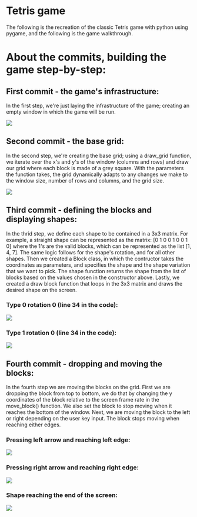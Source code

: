 # Tetris game 

The following is the recreation of the classic Tetris game with python using pygame, and the following is the game walkthrough.

# About the commits, building the game step-by-step:

## First commit - the game's infrastructure:

In the first step, we're just laying the infrastructure of the game; creating an empty window in which the game will be run.

![](images/first_commit.png)

## Second commit - the base grid:

In the second step, we're creating the base grid; using a draw_grid function, we iterate over the x's and y's of the window (columns and rows) and draw our grid where each block is made of a grey square. With the parameters the function takes, the grid dynamically adapts to any changes we make to the window size, number of rows and columns, and the grid size.

![](images/second_commit.png)

## Third commit - defining the blocks and displaying shapes:

In the thrid step, we define each shape to be contained in a 3x3 matrix. For example, a straight shape can be represented as the matrix:
[0 1 0 0 1 0 0 1 0]
where the 1's are the valid blocks, which can be represented as the list [1, 4, 7]. The same logic follows for the shape's rotation, and for all other shapes.
Then we created a Block class, in which the contructor takes the coordinates as parameters, and specifies the shape and the shape variation that we want to pick. The shape function returns the shape from the list of blocks based on the values chosen in the constructor above.
Lastly, we created a draw block function that loops in the 3x3 matrix and draws the desired shape on the screen.

### Type 0 rotation 0 (line 34 in the code):
![](images/third_commit_drawing_shape_1.png)

### Type 1 rotation 0 (line 34 in the code):
![](images/third_commit_drawing_shape_2.png)

## Fourth commit - dropping and moving the blocks:

In the fourth step we are moving the blocks on the grid. First we are dropping the block from top to bottom, we do that by changing the y coordinates of the block relative to the screen frame rate in the move_block() function. We also set the block to stop moving when it reaches the bottom of the window. Next, we are moving the block to the left or right depending on the user key input. The block stops moving when reaching either edges.

### Pressing left arrow and reaching left edge:
![](images/fourth_commit_left_edge.png)

### Pressing right arrow and reaching right edge:
![](images/fourth_commit_right_edge.png)

### Shape reaching the end of the screen:
![](images/fourth_commit_bottom.png)


